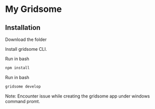 # My Gridsome
## Installation
Download the folder

Install gridsome CLI.

Run in bash

```bash
npm install
```

Run in bash

```bash
gridsome develop
```

Note: Encounter issue while creating the gridsome app under windows command promt.
